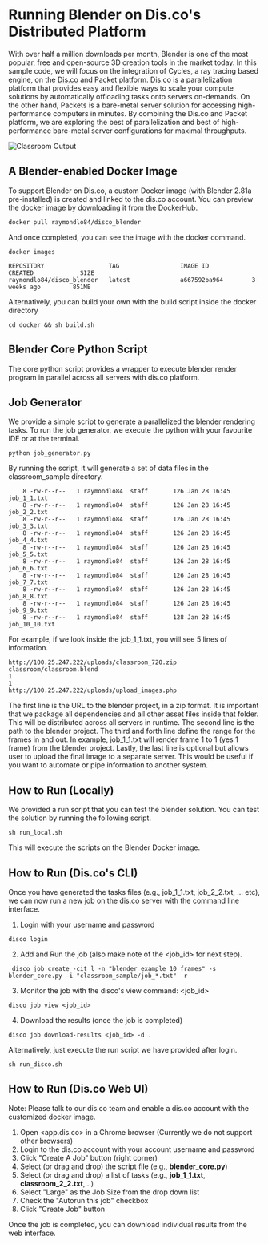 # Running Blender on Dis.co's Distributed Platform 

With over half a million downloads per month, Blender is one of the most popular, free and open-source 3D creation tools in the market today. In this sample code, we will focus on the integration of Cycles, a ray tracing based engine, on the [Dis.co](http://dis.co) and Packet platform. Dis.co is a parallelization platform that provides easy and flexible ways to scale your compute solutions by automatically offloading tasks onto servers on-demands. On the other hand, Packets is a bare-metal server solution for accessing high-performance computers in minutes. By combining the Dis.co and Packet platform, we are exploring the best of parallelization and best of high-performance bare-metal server configurations for maximal throughputs.

![Classroom Output](https://github.com/Iqoqo/disco_blender/blob/master/classroom_sample/classroom.gif "Classroom")

## A Blender-enabled Docker Image
To support Blender on Dis.co, a custom Docker image (with Blender 2.81a pre-installed) is created and linked to the dis.co account. You can preview the docker image by downloading it from the DockerHub. 

```
docker pull raymondlo84/disco_blender
```

And once completed, you can see the image with the docker command.

```
docker images

REPOSITORY                  TAG                 IMAGE ID            CREATED             SIZE
raymondlo84/disco_blender   latest              a667592ba964        3 weeks ago         851MB

```
Alternatively, you can build your own with the build script inside the docker directory

```
cd docker && sh build.sh
```

## Blender Core Python Script
The core python script provides a wrapper to execute blender render program in parallel across all servers with dis.co platform. 

## Job Generator
We provide a simple script to generate a parallelized the blender rendering tasks. To run the job generator, we execute the python with your favourite IDE or at the terminal. 

```
python job_generator.py
```
By running the script, it will generate a set of data files in the classroom_sample directory.
```
    8 -rw-r--r--   1 raymondlo84  staff       126 Jan 28 16:45 job_1_1.txt
    8 -rw-r--r--   1 raymondlo84  staff       126 Jan 28 16:45 job_2_2.txt
    8 -rw-r--r--   1 raymondlo84  staff       126 Jan 28 16:45 job_3_3.txt
    8 -rw-r--r--   1 raymondlo84  staff       126 Jan 28 16:45 job_4_4.txt
    8 -rw-r--r--   1 raymondlo84  staff       126 Jan 28 16:45 job_5_5.txt
    8 -rw-r--r--   1 raymondlo84  staff       126 Jan 28 16:45 job_6_6.txt
    8 -rw-r--r--   1 raymondlo84  staff       126 Jan 28 16:45 job_7_7.txt
    8 -rw-r--r--   1 raymondlo84  staff       126 Jan 28 16:45 job_8_8.txt
    8 -rw-r--r--   1 raymondlo84  staff       126 Jan 28 16:45 job_9_9.txt
    8 -rw-r--r--   1 raymondlo84  staff       128 Jan 28 16:45 job_10_10.txt
```

For example, if we look inside the job_1_1.txt, you will see 5 lines of information.

```
http://100.25.247.222/uploads/classroom_720.zip
classroom/classroom.blend
1
1
http://100.25.247.222/uploads/upload_images.php
```

The first line is the URL to the blender project, in a zip format. It is important that we package all dependencies and all other asset files inside that folder. This will be distributed across all servers in runtime. 
The second line is the path to the blender project.
The third and forth line define the range for the frames in and out. In example, job_1_1.txt will render frame 1 to 1 (yes 1 frame) from the blender project. Lastly, the last line is optional but allows user to upload the final image to a separate server. This would be useful if you want to automate or pipe information to another system. 

## How to Run (Locally)
We provided a run script that you can test the blender solution. You can test the solution by running the following script.
```
sh run_local.sh
```
This will execute the scripts on the Blender Docker image. 


## How to Run (Dis.co's CLI)
Once you have generated the tasks files (e.g., job_1_1.txt, job_2_2.txt, ... etc), we can now run a new job on the dis.co server with the command line interface.

1. Login with your username and password 

```
disco login 
```

2. Add and Run the job (also make note of the <job_id> for next step).

```
 disco job create -cit l -n "blender_example_10_frames" -s blender_core.py -i "classroom_sample/job_*.txt" -r
```

3. Monitor the job with the disco's view command: <job_id> 

```
disco job view <job_id> 
```

4. Download the results (once the job is completed)

```
disco job download-results <job_id> -d .
```

Alternatively, just execute the run script we have provided after login. 
```
sh run_disco.sh 
```

## How to Run (Dis.co Web UI)

Note: Please talk to our dis.co team and enable a dis.co account with the customized docker image.

1. Open <app.dis.co> in a Chrome browser (Currently we do not support other browsers)
2. Login to the dis.co account with your account username and password
3. Click "Create A Job" button (right corner)
4. Select (or drag and drop) the script file (e.g., **blender_core.py**)
5. Select (or drag and drop) a list of tasks (e.g., **job_1_1.txt**, **classroom_2_2.txt**,...)
6. Select "Large" as the Job Size from the drop down list
7. Check the "Autorun this job" checkbox
8. Click "Create Job" button


Once the job is completed, you can download individual results from the web interface. 



